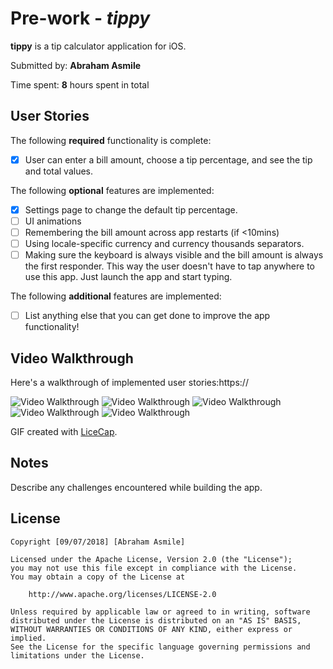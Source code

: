 # Pre-work - *tippy*

**tippy** is a tip calculator application for iOS.

Submitted by: **Abraham Asmile**

Time spent: **8** hours spent in total

## User Stories

The following **required** functionality is complete:

* [X] User can enter a bill amount, choose a tip percentage, and see the tip and total values.

The following **optional** features are implemented:
* [X] Settings page to change the default tip percentage.
* [ ] UI animations
* [ ] Remembering the bill amount across app restarts (if <10mins)
* [ ] Using locale-specific currency and currency thousands separators.
* [ ] Making sure the keyboard is always visible and the bill amount is always the first responder. This way the user doesn't have to tap anywhere to use this app. Just launch the app and start typing.

The following **additional** features are implemented:

- [ ] List anything else that you can get done to improve the app functionality!

## Video Walkthrough 

Here's a walkthrough of implemented user stories:https://

<img src='https://imgur.com/jBZ5ZpO.gif' title='Video Walkthrough' width='' alt='Video Walkthrough'/>
<img src='https://imgur.com/Yp1Pk6b.gif' title='Video Walkthrough' width='' alt='Video Walkthrough' />
<img src='https://imgur.com/rlxlixo.gif' title='Video Walkthrough' width='' alt='Video Walkthrough' />
<img src='https://imgur.com/hhPZuDg.gif' title='Video Walkthrough' width='' alt='Video Walkthrough' />
<img src='https://imgur.com/AEVajU0.gif' title='Video Walkthrough' width='' alt='Video Walkthrough' />

GIF created with [LiceCap](http://www.cockos.com/licecap/).

## Notes

Describe any challenges encountered while building the app.

## License

    Copyright [09/07/2018] [Abraham Asmile]

    Licensed under the Apache License, Version 2.0 (the "License");
    you may not use this file except in compliance with the License.
    You may obtain a copy of the License at

        http://www.apache.org/licenses/LICENSE-2.0

    Unless required by applicable law or agreed to in writing, software
    distributed under the License is distributed on an "AS IS" BASIS,
    WITHOUT WARRANTIES OR CONDITIONS OF ANY KIND, either express or implied.
    See the License for the specific language governing permissions and
    limitations under the License.
